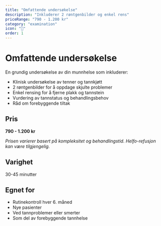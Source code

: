 ```yaml
---
title: "Omfattende undersøkelse"
description: "Inkluderer 2 røntgenbilder og enkel rens"
priceRange: "790 - 1.200 kr"
category: "examination"
icon: "🦷"
order: 1
---
```


# Omfattende undersøkelse

En grundig undersøkelse av din munnhelse som inkluderer:

- Klinisk undersøkelse av tenner og tannkjøtt
- 2 røntgenbilder for å oppdage skjulte problemer
- Enkel rensing for å fjerne plakk og tannstein
- Vurdering av tannstatus og behandlingsbehov
- Råd om forebyggende tiltak

## Pris
**790 - 1.200 kr**

*Prisen varierer basert på kompleksitet og behandlingstid. Helfo-refusjon kan være tilgjengelig.*

## Varighet
30-45 minutter

## Egnet for
- Rutinekontroll hver 6. måned
- Nye pasienter
- Ved tannproblemer eller smerter
- Som del av forebyggende tannhelse